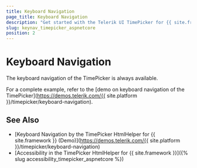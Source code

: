 ```yaml
---
title: Keyboard Navigation
page_title: Keyboard Navigation
description: "Get started with the Telerik UI TimePicker for {{ site.framework }} and learn about the accessibility support it provides through its keyboard navigation functionality."
slug: keynav_timepicker_aspnetcore
position: 2
---
```


# Keyboard Navigation

The keyboard navigation of the TimePicker is always available.

For a complete example, refer to the [demo on keyboard navigation of the TimePicker](https://demos.telerik.com/{{ site.platform }}/timepicker/keyboard-navigation).

## See Also

* [Keyboard Navigation by the TimePicker HtmlHelper for {{ site.framework }} (Demo)](https://demos.telerik.com/{{ site.platform }}/timepicker/keyboard-navigation)
* [Accessibility in the TimePicker HtmlHelper for {{ site.framework }}]({% slug accessibility_timepicker_aspnetcore %})
